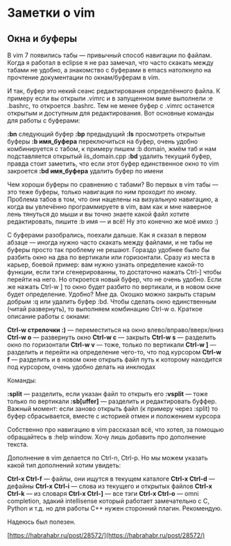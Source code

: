 # Заметки о vim

## Окна и буферы

В vim 7 появились табы — привычный способ навигации по файлам. Когда я работал в eclipse я не раз замечал, что часто скакать между табами не удобно, а знакомство с буферами в emacs натолкнуло на прочтение документации по окнам/буферам в vim.

И так, буфер это некий сеанс редактирования определённого файла. К примеру если вы открыли .vimrc и в запущенном виме выполнели :e .bashrc, то откроется .bashrc. Тем не менее буфер с .vimrc останется открытым и доступным для редактирования. Вот основные команды для работы с буферами:

**:bn** следующий буфер
**:bp** предыдущий
**:ls** просмотреть открытые буферы
**:b имя_буфера** переключиться на буфер, очень удобно комбинируется с табом, к примеру пишем :b domain, жмём таб и нам подставляется открытый iis_domain.cpp
**:bd** удалить текущий буфер, правда стоит заметить, что если этот буфер единственное окно то vim закроется
**:bd имя_буфера** удалить буфер по имени

Чем хороши буферы по сравнению с табами? Во первых в vim табы — это теже буферы, только навигация по ним проходит по иному. Проблема табов в том, что они нацелены на визуальную навигацию, а когда вы увлечённо программируете в vim, вам как и мне наверное лень тянуться до мыши и вы точно знаете какой файл хотите редактировать, пишите :b имя — и всё! Ну это конечно же моё имхо :)

С буферами разобрались, поехали дальше. Как я сказал в первом абзаце — иногда нужно часто скакать между файлами, и не табы не буферы просто так проблему не решают. Гораздо удобнее было бы разбить окно на два по вертикали или горизонтали. Сразу из места в карьер, боевой пример: вам нужно узнать определение какой-то функции, если тэги сгенерированны, то достаточно нажать Ctrl-] чтобы перейти на него. Но откроется новый буфер, что не очень удобно. Если же нажать Ctrl-w ] то окно будет разбито по вертикали, и в новом окне будет определение.
Удобно? Мне да. Окошко можно закрыть старым добрым :q или удалить буфер :bd. Чтобы сделать окно единственным (читай развернуть), то выполняем комбинацию Ctrl-w o. Краткое описание работы с окнами:

**Ctrl-w стрелочки :)** — переместиться на окно влево/вправо/вверх/вниз
**Сtrl-w o** — развернуть окно
**Ctrl-w c** — закрыть
**Ctrl-w s** — разделить окно по горизонтали
**Ctrl-w v** — тоже, только по вертикали
**Ctrl-w ]** — разделить и перейти на определение чего-то, что под курсором
**Ctrl-w f** — разделить и в новом окне открыть файл путь к которому находится под курсором, очень удобно делать на инклюдах

Команды:

**:split** — разделить, если указан файл то открыть его
**:vsplit** — тоже только по вертикали
**:sb[uffer]** — разделить и редактировать буффер. Важный момент: если заново открыть файл (к примеру через :split) то буфер сбрасывается, вместе с историей отмен и положением курсора

Собственно про навигацию в vim рассказал всё, что хотел, за помощью обращайтесь в :help window. Хочу лишь добавить про дополнение текста.

Дополнение в vim делается по Ctrl-n, Ctrl-p. Но мы можем указать какой тип дополнений хотим увидеть:

**Ctrl-x Ctrl-f** — файлы, они ищутся в текущем каталоге
**Ctrl-x Ctrl-d** — дефайны
**Ctrl-x Ctrl-i** — слова из текущего и открытых файлов
**Ctrl-x Ctrl-k** — из словаря
**Ctrl-x Ctrl-]** — все тэги
**Ctrl-x Ctrl-o** — omni completion, эдакий intellisense который работает замечательно с C, Python и т.д. но для работы C++ нужен сторонний плагин. Рекомендую.

Надеюсь был полезен.

[https://habrahabr.ru/post/28572/](https://habrahabr.ru/post/28572/)



